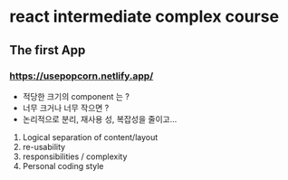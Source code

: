 # react intermediate complex course

## The first App
### https://usepopcorn.netlify.app/
* 적당한 크기의 component 는 ?
* 너무 크거나 너무 작으면 ?
* 논리적으로 분리, 재사용 성, 복잡성을 줄이고...
 
1. Logical separation of content/layout
2. re-usability
3. responsibilities / complexity
4. Personal coding style

